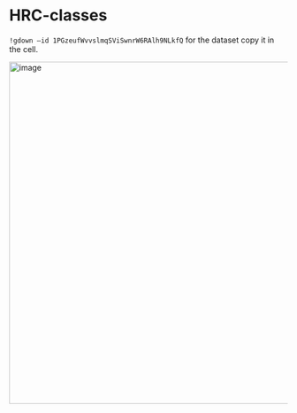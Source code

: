 # HRC-classes

`!gdown —id 1PGzeufWvvslmqSViSwnrW6RAlh9NLkfQ`
for the dataset copy it in the cell. 

<img width="619" alt="image" src="https://github.com/Drishti228/HRC-classes/assets/84791003/01245bb8-7785-4bc3-88ed-08f7b17e0728">


